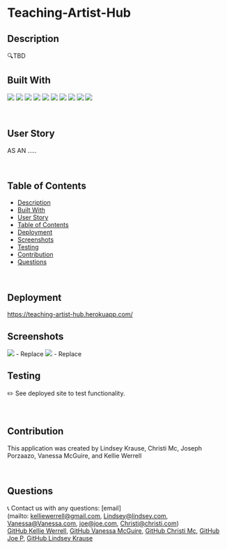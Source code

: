 # Teaching-Artist-Hub


## Description
🔍TBD
<br>   

## Built With
<p>
    <img src="https://img.shields.io/badge/HTML-green"  />
    <img src="https://img.shields.io/badge/CSS-blue"  />
    <img src="https://img.shields.io/badge/javascript-yellow" />
    <img src="https://img.shields.io/badge/node-green" />
    <img src="https://img.shields.io/badge/express-orange" />
    <img src="https://img.shields.io/badge/Heroku-purple" />
    <img src="https://img.shields.io/badge/MongoDB-blue"  />
    <img src="https://img.shields.io/badge/mongoose-red"  />
    <img src="https://img.shields.io/badge/graphql-blue"  />
    <img src="https://img.shields.io/badge/ApolloServer-yellow"  />
    
   
</p>
   
<br>   

## User Story
AS AN .....

<br>
  


## Table of Contents
- [Description](#description)
- [Built With](#built-with)
- [User Story](#user-story)
- [Table of Contents](#table-of-contents)
- [Deployment](#deployment)
- [Screenshots](#screenshots)
- [Testing](#testing)
- [Contribution](#contribution)
- [Questions](#questions)


<br>

## Deployment
https://teaching-artist-hub.herokuapp.com/




## Screenshots
![](./public/images/screenshots/booksearch.png) - Replace
![](./public/images/screenshots/viewsavedbooks.png) - Replace


## Testing
✏️ See deployed site to test functionality. 

<br>

## Contribution
This application was created by Lindsey Krause, Christi Mc, Joseph Porzaazo, Vanessa McGuire, and Kellie Werrell

<br>

## Questions
:telephone_receiver: Contact us with any questions: [email] 
<br>
(mailto: kelliewerrell@gmail.com, Lindsey@lindsey.com, Vanessa@Vanessa.com, joe@joe.com, Christi@christi.com) 
<br>
 [GitHub Kellie Werrell](https://github.com/Kwerrell73), [GitHub Vanessa McGuire](https://github.com/Kwerrell73), [GitHub Christi Mc](https://github.com/Kwerrell73), [GitHub Joe P](https://github.com/noreaster24), [GitHub Lindsey Krause](https://github.com/LindseyKrause)<br />